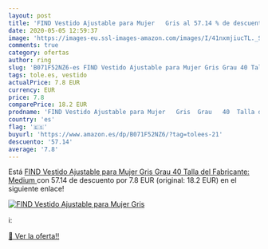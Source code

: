 ```yaml
---
layout: post
title: 'FIND Vestido Ajustable para Mujer   Gris al 57.14 % de descuento'
date: 2020-05-05 12:59:37
image: 'https://images-eu.ssl-images-amazon.com/images/I/41nxmjiucTL._SL200_.jpg'
comments: true
category: ofertas
author: ring
slug: 'B071F52NZ6-es FIND Vestido Ajustable para Mujer Gris Grau 40 Talla del...'
tags: tole.es, vestido
actualPrice: 7.8 EUR
currency: EUR
price: 7.8
comparePrice: 18.2 EUR
prodname: 'FIND Vestido Ajustable para Mujer   Gris  Grau   40  Talla del Fabricante: Medium '
country: 'es'
flag: '🇪🇸'
buyurl: 'https://www.amazon.es/dp/B071F52NZ6/?tag=tolees-21'
descuento: '57.14'
average: '7.8'
---
```


Está [FIND Vestido Ajustable para Mujer   Gris  Grau   40  Talla del Fabricante: Medium ](https://www.amazon.es/dp/B071F52NZ6/?tag=tolees-21) con 57.14 de descuento por 7.8 EUR (original: 18.2 EUR) en el siguiente enlace!

[![FIND Vestido Ajustable para Mujer   Gris](https://images-eu.ssl-images-amazon.com/images/I/41nxmjiucTL._SL200_.jpg)](https://www.amazon.es/dp/B071F52NZ6/?tag=tolees-21)

ℹ️:


[🛒 Ver la oferta!!](https://www.amazon.es/dp/B071F52NZ6/?tag=tolees-21)
